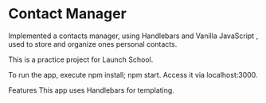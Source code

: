 # Contact Manager
Implemented a contacts manager, using Handlebars and Vanilla JavaScript , used to store and organize ones personal contacts.

This is a practice project for Launch School.

To run the app, execute npm install; npm start. Access it via localhost:3000.

Features
This app uses Handlebars for templating.



